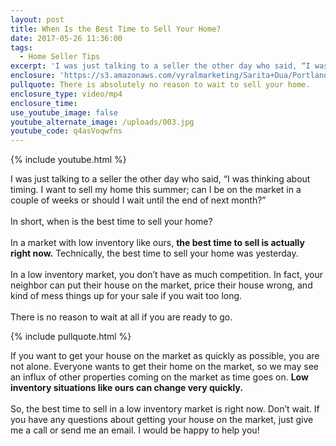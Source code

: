 ```yaml
---
layout: post
title: When Is the Best Time to Sell Your Home?
date: 2017-05-26 11:36:00
tags:
  - Home Seller Tips
excerpt: 'I was just talking to a seller the other day who said, “I was thinking about timing. I want to sell my home this summer; can I be on the market in a couple of weeks or should I wait until the end of next month?”'
enclosure: 'https://s3.amazonaws.com/vyralmarketing/Sarita+Dua/Portland%2520Real%2520Estate%2520Agent-%2520Timing%2520the%2520real%2520estate%2520market.mp4'
pullquote: There is absolutely no reason to wait to sell your home.
enclosure_type: video/mp4
enclosure_time:
use_youtube_image: false
youtube_alternate_image: /uploads/003.jpg
youtube_code: q4asVoqwfns
---
```



{% include youtube.html %}

I was just talking to a seller the other day who said, “I was thinking about timing. I want to sell my home this summer; can I be on the market in a couple of weeks or should I wait until the end of next month?”&nbsp;
<br>
<br>In short, when is the best time to sell your home?&nbsp;
<br>
<br>In a market with low inventory like ours, **the best time to sell is actually right now.** Technically, the best time to sell your home was yesterday.
<br>
<br>In a low inventory market, you don’t have as much competition. In fact, your neighbor can put their house on the market, price their house wrong, and kind of mess things up for your sale if you wait too long.
<br>
<br>There is no reason to wait at all if you are ready to go.&nbsp;

{% include pullquote.html %}

If you want to get your house on the market as quickly as possible, you are not alone. Everyone wants to get their home on the market, so we may see an influx of other properties coming on the market as time goes on. **Low inventory situations like ours can change very quickly.&nbsp;**
<br>
<br>So, the best time to sell in a low inventory market is right now. Don’t wait. If you have any questions about getting your house on the market, just give me a call or send me an email. I would be happy to help you!
